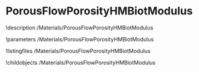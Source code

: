 <!-- MOOSE Documentation Stub: Remove this when content is added. -->

# PorousFlowPorosityHMBiotModulus
!description /Materials/PorousFlowPorosityHMBiotModulus

!parameters /Materials/PorousFlowPorosityHMBiotModulus

!listingfiles /Materials/PorousFlowPorosityHMBiotModulus

!childobjects /Materials/PorousFlowPorosityHMBiotModulus
